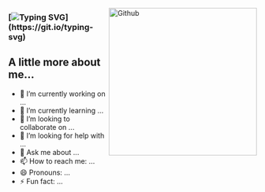 <img width="300" align="right" alt="Github"
src="https://github.com/RomanBatrakov/RomanBatrakov/main/images/main/mainPicture.jpg" 
/> 

### [![Typing SVG](https://readme-typing-svg.herokuapp.com?font=Stylish&size=35&duration=8500&pause=2000&color=000000&width=435&height=70&lines=Hi%2C+There+%F0%9F%91%8B+I'am+Roman.)](https://git.io/typing-svg)
## A little more about me...

- 🔭 I’m currently working on ...
- 🌱 I’m currently learning ...
- 👯 I’m looking to collaborate on ...
- 🤔 I’m looking for help with ...
- 💬 Ask me about ...
- 📫 How to reach me: ...
- 😄 Pronouns: ...
- ⚡ Fun fact: ...

